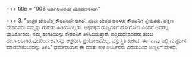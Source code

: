 +++
title = "003 ಬಡಗಲವರದು ಮೂಡಣರಸುಗ"

+++
3.  "ಉತ್ತರ ದೇಶವೆಲ್ಲ ಕೌರವರದೇ ಆಗಿದೆ. ಪೂರ್ವದೇಶದ ಅರಸರು ಕೌರವನಿಗೆ ಸ್ನೇಹಿತರು. ದಕ್ಷಿಣ ದೇಶದವರು ನಮ್ಮನ್ನು ಗುರುತು ಹಿಡಿಯಬಲ್ಲರು. ಅಕ್ಕಪಕ್ಕದ ರಾಜ್ಯಗಳಿಗೆ ಹೋಗೋಣ ಎಂದರೆ ಅವರೆಲ್ಲ ಚಾಡಿಕೋರರು, ನಮ್ಮ ಸಂಗತಿಯನ್ನು ಕೌರವನಿಗೆ ತಿಳಿಸಿಬಿಡುತ್ತಾರೆ. ಪಶ್ಚಿಮದೇಶದವರು ತುಂಬ ದುರ್ಬಲರಾಗಿರುವುದರಿಂದ ಅವರನ್ನು ಆಶ್ರಯಿಸಿ ಪ್ರಯೋಜನವಿಲ್ಲ. ವಸ್ತುಸ್ಥಿತಿ ಹೀಗಿದೆ. ಈಗ ನಾವು ಎಲ್ಲಿ ಗುಪ್ತವಾಸ ಮಾಡಬೇಕೆಂಬುದನ್ನು ತಿಳಿಸಿ" ಧರ್ಮರಾಯನ ಈ ಮಾತು ಕೇಳಿ ಅರ್ಜುನನು ವಿನಯದಿಂದ ಅಣ್ಣನಿಗೆ ಹೇಳಿದ.